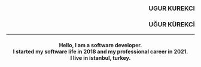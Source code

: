 <h3 align="right">UGUR KUREKCI</h3>
<h3 align="right">UĞUR KÜREKCİ</h3>
<hr/>

<h4 align="center">Hello, I am a software developer. <br>
  I started my software life in 2018 and my professional career in 2021.  <br>
  I live in istanbul, turkey.</h4>


